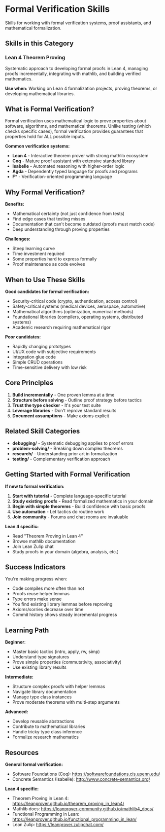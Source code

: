 # Formal Verification Skills

Skills for working with formal verification systems, proof assistants, and mathematical formalization.

## Skills in this Category

### Lean 4 Theorem Proving
Systematic approach to developing formal proofs in Lean 4, managing proofs incrementally, integrating with mathlib, and building verified mathematics.

**Use when:** Working on Lean 4 formalization projects, proving theorems, or developing mathematical libraries.

## What is Formal Verification?

Formal verification uses mathematical logic to prove properties about software, algorithms, and mathematical theorems. Unlike testing (which checks specific cases), formal verification provides guarantees that properties hold for ALL possible inputs.

**Common verification systems:**
- **Lean 4** - Interactive theorem prover with strong mathlib ecosystem
- **Coq** - Mature proof assistant with extensive standard library
- **Isabelle** - Automated reasoning with higher-order logic
- **Agda** - Dependently typed language for proofs and programs
- **F*** - Verification-oriented programming language

## Why Formal Verification?

**Benefits:**
- Mathematical certainty (not just confidence from tests)
- Find edge cases that testing misses
- Documentation that can't become outdated (proofs must match code)
- Deep understanding through proving properties

**Challenges:**
- Steep learning curve
- Time investment required
- Some properties hard to express formally
- Proof maintenance as code evolves

## When to Use These Skills

**Good candidates for formal verification:**
- Security-critical code (crypto, authentication, access control)
- Safety-critical systems (medical devices, aerospace, automotive)
- Mathematical algorithms (optimization, numerical methods)
- Foundational libraries (compilers, operating systems, distributed systems)
- Academic research requiring mathematical rigor

**Poor candidates:**
- Rapidly changing prototypes
- UI/UX code with subjective requirements
- Integration glue code
- Simple CRUD operations
- Time-sensitive delivery with low risk

## Core Principles

1. **Build incrementally** - One proven lemma at a time
2. **Structure before solving** - Outline proof strategy before tactics
3. **Trust the type checker** - It's your test suite
4. **Leverage libraries** - Don't reprove standard results
5. **Document assumptions** - Make axioms explicit

## Related Skill Categories

- **debugging/** - Systematic debugging applies to proof errors
- **problem-solving/** - Breaking down complex theorems
- **research/** - Understanding prior art in formalization
- **testing/** - Complementary verification approach

## Getting Started with Formal Verification

**If new to formal verification:**

1. **Start with tutorial** - Complete language-specific tutorial
2. **Study existing proofs** - Read formalized mathematics in your domain
3. **Begin with simple theorems** - Build confidence with basic proofs
4. **Use automation** - Let tactics do routine work
5. **Join community** - Forums and chat rooms are invaluable

**Lean 4 specific:**
- Read "Theorem Proving in Lean 4"
- Browse mathlib documentation
- Join Lean Zulip chat
- Study proofs in your domain (algebra, analysis, etc.)

## Success Indicators

You're making progress when:
- Code compiles more often than not
- Proofs reuse helper lemmas
- Type errors make sense
- You find existing library lemmas before reproving
- Axioms/sorries decrease over time
- Commit history shows steady incremental progress

## Learning Path

**Beginner:**
- Master basic tactics (intro, apply, rw, simp)
- Understand type signatures
- Prove simple properties (commutativity, associativity)
- Use existing library results

**Intermediate:**
- Structure complex proofs with helper lemmas
- Navigate library documentation
- Manage type class instances
- Prove moderate theorems with multi-step arguments

**Advanced:**
- Develop reusable abstractions
- Contribute to mathematical libraries
- Handle tricky type class inference
- Formalize research mathematics

## Resources

**General formal verification:**
- Software Foundations (Coq): https://softwarefoundations.cis.upenn.edu/
- Concrete Semantics (Isabelle): http://www.concrete-semantics.org/

**Lean 4 specific:**
- Theorem Proving in Lean 4: https://leanprover.github.io/theorem_proving_in_lean4/
- Mathlib docs: https://leanprover-community.github.io/mathlib4_docs/
- Functional Programming in Lean: https://leanprover.github.io/functional_programming_in_lean/
- Lean Zulip: https://leanprover.zulipchat.com/
